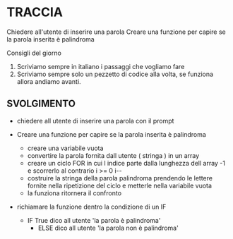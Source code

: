 # TRACCIA
Chiedere all'utente di inserire una parola
Creare una funzione per capire se la parola inserita è palindroma

Consigli del giorno
1. Scriviamo sempre in italiano i passaggi che vogliamo fare
2. Scriviamo sempre solo un pezzetto di codice alla volta, se funziona allora andiamo avanti.

## SVOLGIMENTO

- chiedere all utente di inserire una parola con il prompt

- Creare una funzione per capire se la parola inserita è palindroma
  - creare una variabile vuota
  - convertire la parola fornita dall utente ( stringa ) in un array
  - creare un ciclo FOR in cui l indice parte dalla lunghezza dell array -1 e scorrerlo al contrario i >= 0 i--
  - costruire la stringa della parola palindroma prendendo le lettere fornite nella ripetizione del ciclo e metterle nella variabile vuota
  - la funziona ritornera il confronto

- richiamare la funzione dentro la condizione di un IF
  - IF True dico all utente 'la parola è palindroma'
    - ELSE dico all utente 'la parola non è palindroma'  

  

